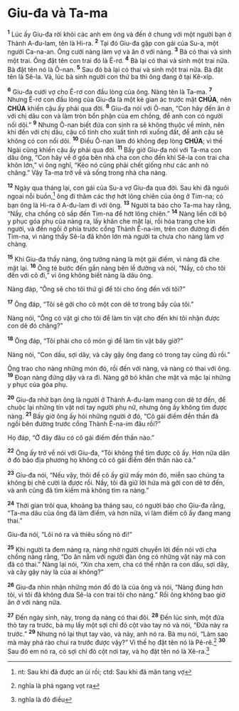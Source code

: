 # Giu-đa và Ta-ma
<sup><b>1</b></sup> Lúc ấy Giu-đa rời khỏi các anh em ông và đến ở chung với một người bạn ở Thành A-đu-lam, tên là Hi-ra. <sup><b>2</b></sup> Tại đó Giu-đa gặp con gái của Su-a, một người Ca-na-an. Ông cưới nàng làm vợ và ăn ở với nàng. <sup><b>3</b></sup> Bà có thai và sinh một trai. Ông đặt tên con trai đó là Ê-rơ. <sup><b>4</b></sup> Bà lại có thai và sinh một trai nữa. Bà đặt tên nó là Ô-nan. <sup><b>5</b></sup> Sau đó bà lại có thai và sinh một trai nữa. Bà đặt tên là Sê-la. Vả, lúc bà sinh người con thứ ba thì ông đang ở tại Kê-xíp.

<sup><b>6</b></sup> Giu-đa cưới vợ cho Ê-rơ con đầu lòng của ông. Nàng tên là Ta-ma. <sup><b>7</b></sup> Nhưng Ê-rơ con đầu lòng của Giu-đa là một kẻ gian ác trước mặt **CHÚA**, nên **CHÚA** khiến cậu ấy phải qua đời. <sup><b>8</b></sup> Giu-đa nói với Ô-nan, “Con hãy đến ăn ở với chị dâu con và làm tròn bổn phận của em chồng, để anh con có người nối dõi.” <sup><b>9</b></sup> Nhưng Ô-nan biết đứa con sinh ra sẽ không thuộc về mình, nên khi đến với chị dâu, cậu cố tình cho xuất tinh rơi xuống đất, để anh cậu sẽ không có con nối dõi. <sup><b>10</b></sup> Điều Ô-nan làm đó không đẹp lòng **CHÚA**; vì thế Ngài cũng khiến cậu ấy phải qua đời. <sup><b>11</b></sup> Bấy giờ Giu-đa nói với Ta-ma con dâu ông, “Con hãy về ở góa bên nhà cha con cho đến khi Sê-la con trai cha khôn lớn,” vì ông nghĩ, “Kẻo nó cũng phải chết giống như các anh nó chăng.” Vậy Ta-ma trở về và sống trong nhà cha nàng.

<sup><b>12</b></sup> Ngày qua tháng lại, con gái của Su-a vợ Giu-đa qua đời. Sau khi đã nguôi ngoai nỗi buồn,[^1-cf96b03a-97c2-46d3-a090-e9c0cc9664f7] ông đi thăm các thợ hớt lông chiên của ông ở Tim-na; có bạn ông là Hi-ra ở A-đu-lam đi với ông. <sup><b>13</b></sup> Người ta báo cho Ta-ma hay rằng, “Nầy, cha chồng cô sắp đến Tim-na để hớt lông chiên.” <sup><b>14</b></sup> Nàng liền cởi bộ y phục góa phụ của nàng ra, lấy khăn che mặt lại, rồi hóa trang che kín người, và đến ngồi ở phía trước cổng Thành Ê-na-im, trên con đường đi đến Tim-na, vì nàng thấy Sê-la đã khôn lớn mà người ta chưa cho nàng làm vợ chàng.

<sup><b>15</b></sup> Khi Giu-đa thấy nàng, ông tưởng nàng là một gái điếm, vì nàng đã che mặt lại. <sup><b>16</b></sup> Ông tẻ bước đến gần nàng bên lề đường và nói, “Nầy, cô cho tôi đến với cô đi,” vì ông không biết nàng là dâu ông.

Nàng đáp, “Ông sẽ cho tôi thứ gì để tôi cho ông đến với tôi?”

<sup><b>17</b></sup> Ông đáp, “Tôi sẽ gởi cho cô một con dê tơ trong bầy của tôi.”

Nàng nói, “Ông có vật gì cho tôi để làm tín vật cho đến khi tôi nhận được con dê đó chăng?”

<sup><b>18</b></sup> Ông đáp, “Tôi phải cho cô món gì để làm tín vật bây giờ?”

Nàng nói, “Con dấu, sợi dây, và cây gậy ông đang có trong tay cũng đủ rồi.”

Ông trao cho nàng những món đó, rồi đến với nàng, và nàng có thai với ông. <sup><b>19</b></sup> Đoạn nàng đứng dậy và ra đi. Nàng gỡ bỏ khăn che mặt và mặc lại những y phục của góa phụ.

<sup><b>20</b></sup> Giu-đa nhờ bạn ông là người ở Thành A-đu-lam mang con dê tơ đến, để chuộc lại những tín vật nơi tay người phụ nữ, nhưng ông ấy không tìm được nàng. <sup><b>21</b></sup> Bấy giờ ông ấy hỏi những người ở đó, “Cô gái điếm đền thần đã ngồi bên đường trước cổng Thành Ê-na-im đâu rồi?”

Họ đáp, “Ở đây đâu có cô gái điếm đền thần nào.”

<sup><b>22</b></sup> Ông ấy trở về nói với Giu-đa, “Tôi không thể tìm được cô ấy. Hơn nữa dân ở đó bảo địa phương họ không có cô gái điếm đền thần nào cả.”

<sup><b>23</b></sup> Giu-đa nói, “Nếu vậy, thôi để cô ấy giữ mấy món đó, miễn sao chúng ta không bị chê cười là được rồi. Nầy, tôi đã giữ lời hứa mà gởi con dê tơ đến, và anh cũng đã tìm kiếm mà không tìm ra nàng.”

<sup><b>24</b></sup> Thời gian trôi qua, khoảng ba tháng sau, có người báo cho Giu-đa rằng, “Ta-ma dâu của ông đã làm điếm, và hơn nữa, vì làm điếm cô ấy đang mang thai.”

Giu-đa nói, “Lôi nó ra và thiêu sống nó đi!”

<sup><b>25</b></sup> Khi người ta đem nàng ra, nàng nhờ người chuyển lời đến nói với cha chồng nàng rằng, “Do ăn nằm với người đàn ông có những vật này mà con đã có thai.” Nàng lại nói, “Xin cha xem, cha có thể nhận ra con dấu, sợi dây, và cây gậy này là của ai không?”

<sup><b>26</b></sup> Giu-đa nhìn nhận những món đồ đó là của ông và nói, “Nàng đúng hơn tôi, vì tôi đã không đưa Sê-la con trai tôi cho nàng.” Rồi ông không bao giờ ăn ở với nàng nữa.

<sup><b>27</b></sup> Đến ngày sinh, này, trong dạ nàng có thai đôi. <sup><b>28</b></sup> Đến lúc sinh, một đứa thò tay ra trước, bà mụ lấy một sợi chỉ đỏ cột vào tay nó và nói, “Đứa này ra trước.” <sup><b>29</b></sup> Nhưng nó lại thụt tay vào, và này, anh nó ra. Bà mụ nói, “Làm sao mà mày phá rào chui ra trước được vậy?” Vì thế họ đặt tên nó là Pê-rê.[^2-cf96b03a-97c2-46d3-a090-e9c0cc9664f7] <sup><b>30</b></sup> Sau đó em nó ra, có sợi chỉ đỏ cột nơi tay, và họ đặt tên nó là Xê-ra.[^3-cf96b03a-97c2-46d3-a090-e9c0cc9664f7]

[^1-cf96b03a-97c2-46d3-a090-e9c0cc9664f7]: nt: Sau khi đã được an ủi rồi; ctd: Sau khi đã mãn tang vợ
[^2-cf96b03a-97c2-46d3-a090-e9c0cc9664f7]: nghĩa là phá ngang vọt ra
[^3-cf96b03a-97c2-46d3-a090-e9c0cc9664f7]: nghĩa là đỏ điều